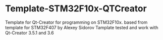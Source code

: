 # Template-STM32F10x-QTCreator
Template for Qt-Creator for programming on STM32F10x. based from template for STM32F407 by Alexey Sidorov
Tamplate tested and work with Qt-Creator 3.5.1 and 3.6
